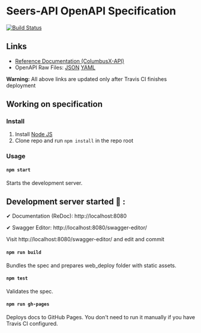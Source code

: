 # Seers-API OpenAPI Specification

[![Build Status](https://travis-ci.org/mckinley-and-rice/columbusx-api.svg?branch=master)](https://travis-ci.org/mckinley-and-rice/seers-api.)

## Links

- [Reference Documentation (ColumbusX-API)](https://mckinley-and-rice.github.io/seers-api/)
- OpenAPI Raw Files: [JSON](https://mckinley-and-rice.github.io/seers-api/openapi.json) [YAML](https://mckinley-and-rice.github.io/seers-api/openapi.yaml)

**Warning:** All above links are updated only after Travis CI finishes deployment

## Working on specification
### Install

1. Install [Node JS](https://nodejs.org/)
2. Clone repo and run `npm install` in the repo root

### Usage

#### `npm start`
Starts the development server.



## Development server started 🎉 :

  ✔ Documentation (ReDoc):      http://localhost:8080

  ✔ Swagger Editor:             http://localhost:8080/swagger-editor/

Visit http://localhost:8080/swagger-editor/ and edit and commit



#### `npm run build`
Bundles the spec and prepares web_deploy folder with static assets.

#### `npm test`
Validates the spec.

#### `npm run gh-pages`
Deploys docs to GitHub Pages. You don't need to run it manually if you have Travis CI configured.
